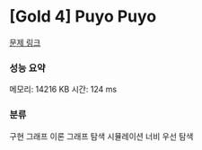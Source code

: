 
# [Gold 4] Puyo Puyo

[문제 링크](https://www.acmicpc.net/problem/11559)
### 성능 요약

<p>메모리: 14216 KB 시간: 124 ms </p>

### 분류
구현
그래프 이론
그래프 탐색
시뮬레이션
너비 우선 탐색
